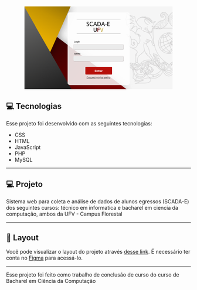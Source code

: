 <p align="center">
    <img alt="scada-e" src="./documentacao/interface.png" width="80%">
</p>

## 💻 Tecnologias

Esse projeto foi desenvolvido com as seguintes tecnologias:

- CSS
- HTML
- JavaScript
- PHP
- MySQL


----------------------------------------------------------------------------------------------


## 💻 Projeto

Sistema web para coleta e análise de dados de alunos egressos (SCADA-E) dos seguintes cursos: técnico em informatica e bacharel em ciencia da computação, ambos da UFV - Campus Florestal


----------------------------------------------------------------------------------------------


## 🔖 Layout

Você pode visualizar o layout do projeto através [desse link](https://www.figma.com/file/DfUvB2XXN0C96KNdlrbNwL/SCADA-E?node-id=0%3A1). É necessário ter conta no [Figma](https://figma.com) para acessá-lo.


----------------------------------------------------------------------------------------------


Esse projeto foi feito como trabalho de conclusão de curso do curso de Bacharel em Ciência da Computação
